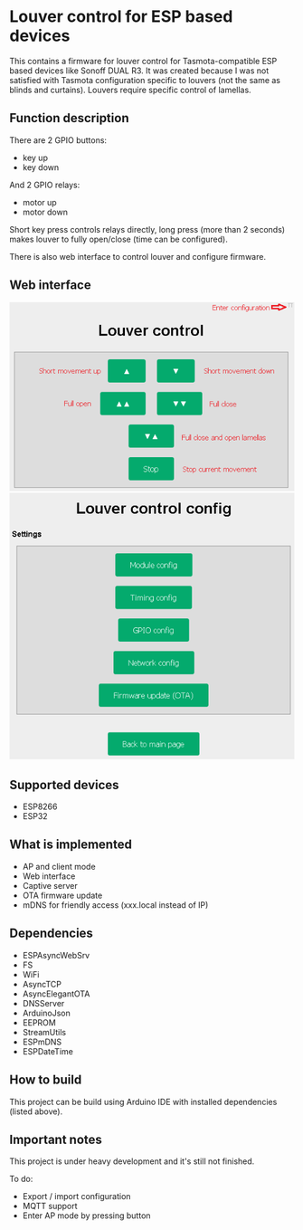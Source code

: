 # Louver control for ESP based devices
This contains a firmware for louver control for Tasmota-compatible ESP based devices like Sonoff DUAL R3. It was created because I was not satisfied with Tasmota configuration specific to louvers (not the same as blinds and curtains). Louvers require specific control of lamellas.

## Function description
There are 2 GPIO buttons:
 - key up
 - key down

And 2 GPIO relays:
 - motor up
 - motor down

Short key press controls relays directly, long press (more than 2 seconds) makes louver to fully open/close (time can be configured).

There is also web interface to control louver and configure firmware.

## Web interface
![Main page](doc/main_page.png)
![Settings page](doc/settings_page.png)

## Supported devices
 - ESP8266
 - ESP32
 
## What is implemented
 - AP and client mode
 - Web interface
 - Captive server
 - OTA firmware update
 - mDNS for friendly access (xxx.local instead of IP) 
  
## Dependencies
 - ESPAsyncWebSrv
 - FS
 - WiFi
 - AsyncTCP
 - AsyncElegantOTA
 - DNSServer
 - ArduinoJson
 - EEPROM
 - StreamUtils
 - ESPmDNS
 - ESPDateTime

## How to build
This project can be build using Arduino IDE with installed dependencies (listed above).

## Important notes
This project is under heavy development and it's still not finished.

To do:
 - Export / import configuration
 - MQTT support
 - Enter AP mode by pressing button
